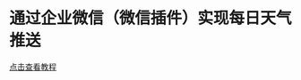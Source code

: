 # 通过企业微信（微信插件）实现每日天气推送
[点击查看教程](https://yh124.space/2021/11/06/%E9%80%9A%E8%BF%87%E4%BC%81%E4%B8%9A%E5%BE%AE%E4%BF%A1%EF%BC%88%E5%BE%AE%E4%BF%A1%E6%8F%92%E4%BB%B6%EF%BC%89%E5%AE%9E%E7%8E%B0%E6%AF%8F%E6%97%A5%E5%A4%A9%E6%B0%94%E6%8E%A8%E9%80%81/)